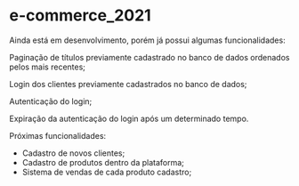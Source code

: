 # e-commerce_2021
Ainda está em desenvolvimento, porém já possui algumas funcionalidades:

  Paginação de títulos previamente cadastrado no banco de dados ordenados pelos mais recentes; 
  
  Login dos clientes previamente cadastrados no banco de dados;
  
  Autenticação do login;
  
  Expiração da autenticação do login após um determinado tempo.


Próximas funcionalidades:

  - Cadastro de novos clientes;  
  - Cadastro de produtos dentro da plataforma;
  - Sistema de vendas de cada produto cadastro;
  
  



